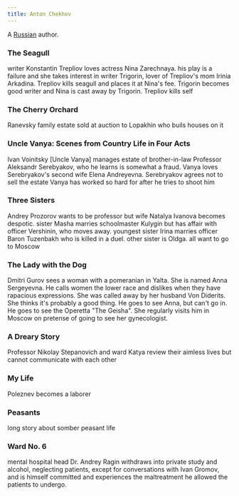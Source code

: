 ```yaml
---
title: Anton Chekhov
---
```


A [Russian](../index.html) author.

### The Seagull

writer Konstantin Trepliov loves actress Nina Zarechnaya. his play is a failure and she takes interest in writer Trigorin, lover of Trepliov's mom Irinia Arkadina. Trepliov kills seagull and places it at Nina's fee. Trigorin becomes good writer and Nina is cast away by Trigorin. Trepliov kills self

### The Cherry Orchard

Ranevsky family estate sold at auction to Lopakhin who buils houses on it

### Uncle Vanya: Scenes from Country Life in Four Acts

Ivan Voinitsky [Uncle Vanya] manages estate of brother-in-law Professor Aleksandr Serebyakov, who he learns is somewhat a fraud. Vanya loves Serebryakov's second wife Elena Andreyevna. Serebryakov agrees not to sell the estate Vanya has worked so hard for after he tries to shoot him

### Three Sisters

Andrey Prozorov wants to be professor but wife Natalya Ivanova becomes despotic. sister Masha marries schoolmaster Kulygin but has affair with officer Vershinin, who moves away. youngest sister Irina marries officer Baron Tuzenbakh who is killed in a duel. other sister is Oldga. all want to go to Moscow

### The Lady with the Dog

Dmitri Gurov sees a woman with a pomeranian in Yalta. She is named Anna Sergeyevna. He calls women the lower race and dislikes when they have rapacious expressions. She was called away by her husband Von Diderits. She thinks it's probably a good thing. He goes to see Anna, but can't go in. He goes to see the Operetta "The Geisha". She regularly visits him in Moscow on pretense of going to see her gynecologist.

### A Dreary Story

Professor Nikolay Stepanovich and ward Katya review their aimless lives but cannot communicate with each other

### My Life

Poleznev becomes a laborer

### Peasants

long story about somber peasant life

### Ward No. 6

mental hospital head Dr. Andrey Ragin withdraws into private study and alcohol, neglecting patients, except for conversations with Ivan Gromov, and is himself committed and experiences the maltreatment he allowed the patients to undergo.

